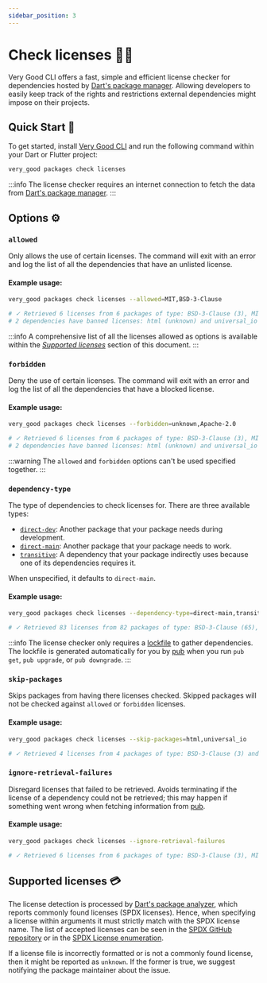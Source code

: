 ```yaml
---
sidebar_position: 3
---
```


# Check licenses 👨‍⚖️

Very Good CLI offers a fast, simple and efficient license checker for dependencies hosted by [Dart's package manager][pub]. Allowing developers to easily keep track of the rights and restrictions external dependencies might impose on their projects.

## Quick Start 🚀

To get started, install [Very Good CLI](https://cli.vgv.dev/docs/overview#quick-start-) and run the following command within your Dart or Flutter project:

```sh
very_good packages check licenses
```

:::info
The license checker requires an internet connection to fetch the data from [Dart's package manager][pub].
:::

## Options ⚙️

### `allowed`

Only allows the use of certain licenses. The command will exit with an error and log the list of all the dependencies that have an unlisted license.

#### Example usage:

```sh
very_good packages check licenses --allowed=MIT,BSD-3-Clause

# ✓ Retrieved 6 licenses from 6 packages of type: BSD-3-Clause (3), MIT (1), unknown (1) and Apache-2.0 (1).
# 2 dependencies have banned licenses: html (unknown) and universal_io (Apache-2.0).
```

:::info
A comprehensive list of all the licenses allowed as options is available within the [_Supported licenses_](#supported-licenses-💳) section of this document.
:::

### `forbidden`

Deny the use of certain licenses. The command will exit with an error and log the list of all the dependencies that have a blocked license.

#### Example usage:

```sh
very_good packages check licenses --forbidden=unknown,Apache-2.0

# ✓ Retrieved 6 licenses from 6 packages of type: BSD-3-Clause (3), MIT (1), unknown (1) and Apache-2.0 (1).
# 2 dependencies have banned licenses: html (unknown) and universal_io (Apache-2.0).
```

:::warning
The `allowed` and `forbidden` options can't be used specified together.
:::

### `dependency-type`

The type of dependencies to check licenses for. There are three available types:

- [`direct-dev`](https://dart.dev/tools/pub/dependencies#dev-dependencies): Another package that your package needs during development.
- [`direct-main`](https://dart.dev/tools/pub/dependencies): Another package that your package needs to work.
- [`transitive`](https://dart.dev/tools/pub/glossary#transitive-dependency): A dependency that your package indirectly uses because one of its dependencies requires it.

When unspecified, it defaults to `direct-main`.

#### Example usage:

```sh
very_good packages check licenses --dependency-type=direct-main,transitive

# ✓ Retrieved 83 licenses from 82 packages of type: BSD-3-Clause (65), MIT (15), unknown (1), BSD-2-Clause (1) and Apache-2.0 (1).
```

:::info
The license checker only requires a [lockfile](https://dart.dev/tools/pub/glossary#lockfile) to gather dependencies. The lockfile is generated automatically for you by [pub][pub] when you run `pub get`, `pub upgrade`, or `pub downgrade`.
:::

### `skip-packages`

Skips packages from having there licenses checked. Skipped packages will not be checked against `allowed` or `forbidden` licenses.

#### Example usage:

```sh
very_good packages check licenses --skip-packages=html,universal_io

# ✓ Retrieved 4 licenses from 4 packages of type: BSD-3-Clause (3) and MIT (1). 
```

### `ignore-retrieval-failures`

Disregard licenses that failed to be retrieved. Avoids terminating if the license of a dependency could not be retrieved; this may happen if something went wrong when fetching information from [pub][pub].

#### Example usage:

```sh
very_good packages check licenses --ignore-retrieval-failures

# ✓ Retrieved 6 licenses from 6 packages of type: BSD-3-Clause (3), MIT (1), unknown (1) and Apache-2.0 (1).
```

## Supported licenses 💳

The license detection is processed by [Dart's package analyzer](https://pub.dev/packages/pana), which reports commonly found licenses (SPDX licenses). Hence, when specifying a license within arguments it must strictly match with the SPDX license name. The list of accepted licenses can be seen in the [SPDX GitHub repository](https://github.com/spdx/license-list-data/tree/main/text) or in the [SPDX License enumeration](https://github.com/VeryGoodOpenSource/very_good_cli/blob/main/lib/src/pub_license/spdx_license.gen.dart).

If a license file is incorrectly formatted or is not a commonly found license, then it might be reported as `unknown`. If the former is true, we suggest notifying the package maintainer about the issue.

[pub]: https://pub.dev/